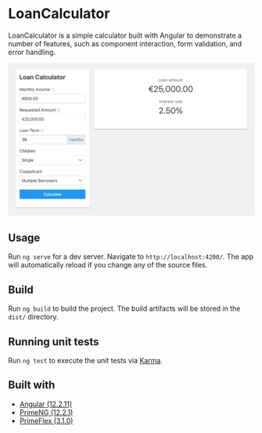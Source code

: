 # LoanCalculator

LoanCalculator is a simple calculator built with Angular to demonstrate a number of features, such as component
interaction, form validation, and error handling.

![Loan Calculator](loan-calculator.png)

## Usage

Run `ng serve` for a dev server. Navigate to `http://localhost:4200/`. The app will automatically reload if you change
any of the source files.

## Build

Run `ng build` to build the project. The build artifacts will be stored in the `dist/` directory.

## Running unit tests

Run `ng test` to execute the unit tests via [Karma](https://karma-runner.github.io).

## Built with

* [Angular (12.2.11)](https://angular.io/)
* [PrimeNG (12.2.1)](https://www.primefaces.org/primeng/)
* [PrimeFlex (3.1.0)](https://primefaces.org/primeflex/)

